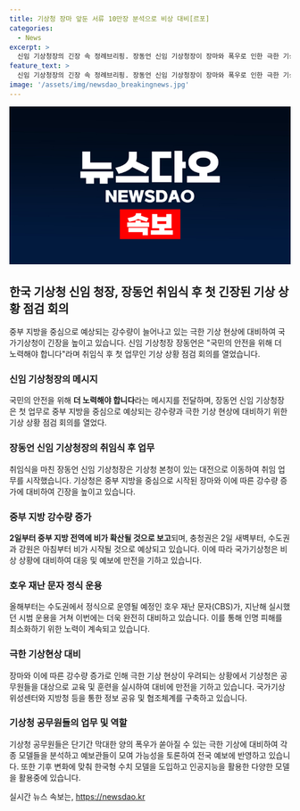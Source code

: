 ```yaml
---
title: 기상청 장마 앞둔 서류 10만장 분석으로 비상 대비[르포]
categories:
  - News
excerpt: >
  신임 기상청장의 긴장 속 정례브리핑. 장동언 신임 기상청장이 장마와 폭우로 인한 극한 기상에 대비해 국민 안전을 위해 더 노력해야 한다고 강조했다. 2일부터 중부 지방에 이어 전역으로 확산되는 예상 비에 대비하고 있는 기상청은 장마기간 동안 매일 상황을 점검해 국가기상위성센터, 항공기상청 등으로부터 상황을 공유하고 있다. 장마에 대비하기 위해 정례 회의에서는 극한기상 대비를 위해 다양한 모델을 활용하고 있으며, 국민의 안전을 위해 신뢰할 수 있는 예보를 제공하기 위해 노력하고 있다.
feature_text: >
  신임 기상청장의 긴장 속 정례브리핑. 장동언 신임 기상청장이 장마와 폭우로 인한 극한 기상에 대비해 국민 안전을 위해 더 노력해야 한다고 강조했다. 2일부터 중부 지방에 이어 전역으로 확산되는 예상 비에 대비하고 있는 기상청은 장마기간 동안 매일 상황을 점검해 국가기상위성센터, 항공기상청 등으로부터 상황을 공유하고 있다. 장마에 대비하기 위해 정례 회의에서는 극한기상 대비를 위해 다양한 모델을 활용하고 있으며, 국민의 안전을 위해 신뢰할 수 있는 예보를 제공하기 위해 노력하고 있다.
image: '/assets/img/newsdao_breakingnews.jpg'
---
```


<p><img src="/assets/img/newsdao_breakingnews.jpg" alt="implanttips 속보" /></p>

<h2 data-ke-size="size26">한국 기상청 신임 청장, 장동언 취임식 후 첫 긴장된 기상 상황 점검 회의</h2>

<p data-ke-size="size16">중부 지방을 중심으로 예상되는 강수량이 늘어나고 있는 극한 기상 현상에 대비하여 국가기상청이 긴장을 높이고 있습니다. 신임 기상청장 장동언은 "국민의 안전을 위해 더 노력해야 합니다"라며 취임식 후 첫 업무인 기상 상황 점검 회의를 열었습니다.</p>

<h3>신임 기상청장의 메시지</h3>

<p data-ke-size="size16">국민의 안전을 위해 <b>더 노력해야 합니다</b>라는 메시지를 전달하며, 장동언 신임 기상청장은 첫 업무로 중부 지방을 중심으로 예상되는 강수량과 극한 기상 현상에 대비하기 위한 기상 상황 점검 회의를 열었다.</p>

<h3>장동언 신임 기상청장의 취임식 후 업무</h3>

<p data-ke-size="size16">취임식을 마친 장동언 신임 기상청장은 기상청 본청이 있는 대전으로 이동하여 취임 업무를 시작했습니다. 기상청은 중부 지방을 중심으로 시작된 장마와 이에 따른 강수량 증가에 대비하여 긴장을 높이고 있습니다.</p>

<h3>중부 지방 강수량 증가</h3>

<p data-ke-size="size16"><b>2일부터 중부 지방 전역에 비가 확산될 것으로 보고</b>되며, 충청권은 2일 새벽부터, 수도권과 강원은 아침부터 비가 시작될 것으로 예상되고 있습니다. 이에 따라 국가기상청은 비상 상황에 대비하여 대응 및 예보에 만전을 기하고 있습니다.</p>

<h3>호우 재난 문자 정식 운용</h3>

<p data-ke-size="size16">올해부터는 수도권에서 정식으로 운영될 예정인 호우 재난 문자(CBS)가, 지난해 실시했던 시범 운용을 거쳐 이번에는 더욱 완전히 대비하고 있습니다. 이를 통해 인명 피해를 최소화하기 위한 노력이 계속되고 있습니다.</p>

<h3>극한 기상현상 대비</h3>

<p data-ke-size="size16">장마와 이에 따른 강수량 증가로 인해 극한 기상 현상이 우려되는 상황에서 기상청은 공무원들을 대상으로 교육 및 훈련을 실시하여 대비에 만전을 기하고 있습니다. 국가기상위성센터와 지방청 등을 통한 정보 공유 및 협조체계를 구축하고 있습니다.</p>

<h3>기상청 공무원들의 업무 및 역할</h3>

<p data-ke-size="size16">기상청 공무원들은 단기간 막대한 양의 폭우가 쏟아질 수 있는 극한 기상에 대비하여 각종 모델들을 분석하고 예보관들이 모여 가능성을 토론하여 전국 예보에 반영하고 있습니다. 또한 기후 변화에 맞춰 한국형 수치 모델을 도입하고 인공지능을 활용한 다양한 모델을 활용중에 있습니다.</p>
실시간 뉴스 속보는, <a href="https://newsdao.kr" rel="dofollow">https://newsdao.kr</a>


